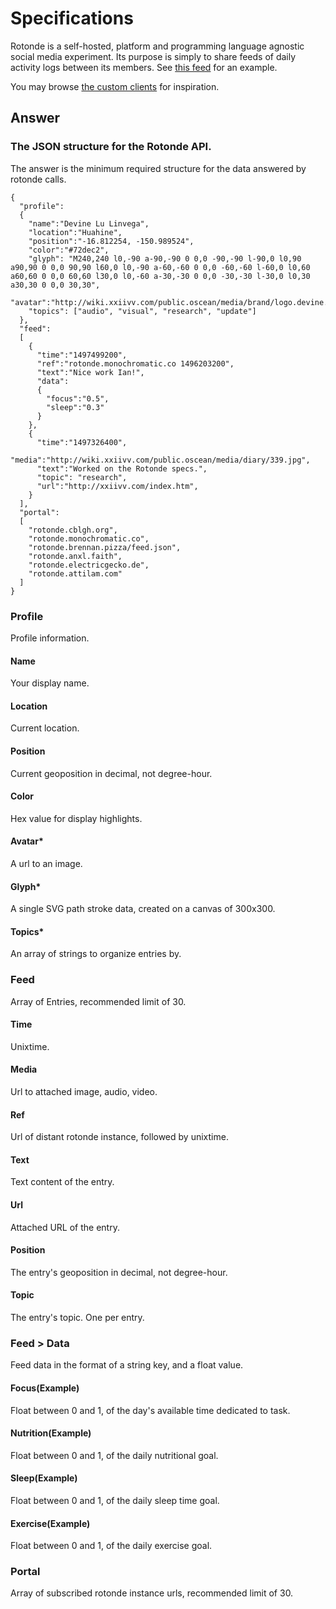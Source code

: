 # Specifications

Rotonde is a self-hosted, platform and programming language agnostic social media experiment. Its purpose is simply to share feeds of daily activity logs between its members. See [this feed](http://rotonde.xxiivv.com) for an example.

You may browse [the custom clients](https://github.com/Rotonde) for inspiration.

## Answer
### The JSON structure for the Rotonde API. 

The answer is the minimum required structure for the data answered by rotonde calls.

```
{
  "profile":
  {
    "name":"Devine Lu Linvega",
    "location":"Huahine",
    "position":"-16.812254, -150.989524",
    "color":"#72dec2",
    "glyph": "M240,240 l0,-90 a-90,-90 0 0,0 -90,-90 l-90,0 l0,90 a90,90 0 0,0 90,90 l60,0 l0,-90 a-60,-60 0 0,0 -60,-60 l-60,0 l0,60 a60,60 0 0,0 60,60 l30,0 l0,-60 a-30,-30 0 0,0 -30,-30 l-30,0 l0,30 a30,30 0 0,0 30,30",
    "avatar":"http://wiki.xxiivv.com/public.oscean/media/brand/logo.devine.lu.linvega.png",
    "topics": ["audio", "visual", "research", "update"]
  },
  "feed":
  [
    {
      "time":"1497499200",
      "ref":"rotonde.monochromatic.co 1496203200",
      "text":"Nice work Ian!",
      "data":
      {
        "focus":"0.5",
        "sleep":"0.3"
      }
    },
    {
      "time":"1497326400",
      "media":"http://wiki.xxiivv.com/public.oscean/media/diary/339.jpg",
      "text":"Worked on the Rotonde specs.",
      "topic": "research",
      "url":"http://xxiivv.com/index.htm",
    }
  ],
  "portal":
  [
    "rotonde.cblgh.org",
    "rotonde.monochromatic.co",
    "rotonde.brennan.pizza/feed.json",
    "rotonde.anxl.faith",
    "rotonde.electricgecko.de",
    "rotonde.attilam.com"
  ]
}
```

### Profile
Profile information.
#### Name
Your display name.
#### Location
Current location.
#### Position
Current geoposition in decimal, not degree-hour.
#### Color
Hex value for display highlights.
#### Avatar*
A url to an image.
#### Glyph*
A single SVG path stroke data, created on a canvas of 300x300.
#### Topics*
An array of strings to organize entries by.

### Feed
Array of Entries, recommended limit of 30.
#### Time
Unixtime.
#### Media
Url to attached image, audio, video.
#### Ref
Url of distant rotonde instance, followed by unixtime.
#### Text
Text content of the entry.
#### Url
Attached URL of the entry.
#### Position
The entry's geoposition in decimal, not degree-hour.
#### Topic
The entry's topic. One per entry.

### Feed > Data
Feed data in the format of a string key, and a float value.
#### Focus(Example)
Float between 0 and 1, of the day's available time dedicated to task.
#### Nutrition(Example)
Float between 0 and 1, of the daily nutritional goal.
#### Sleep(Example)
Float between 0 and 1, of the daily sleep time goal.
#### Exercise(Example)
Float between 0 and 1, of the daily exercise goal.

### Portal
Array of subscribed rotonde instance urls, recommended limit of 30.
